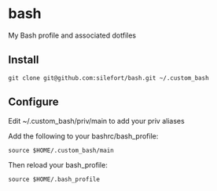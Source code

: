 # bash
My Bash profile and associated dotfiles

## Install
    git clone git@github.com:silefort/bash.git ~/.custom_bash

## Configure

Edit ~/.custom_bash/priv/main to add your priv aliases

Add the following to your bashrc/bash_profile:

    source $HOME/.custom_bash/main

Then reload your bash_profile:

    source $HOME/.bash_profile
